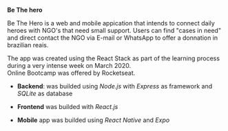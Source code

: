 **Be The hero**

Be The Hero is a web and mobile appication that intends to connect daily heroes with NGO's that need small support. 
Users can find "cases in need" and direct contact the NGO via E-mail or WhatsApp to offer a donnation in brazilian reais.

The app was created using the React Stack as part of the learning process during a very intense week on March 2020.  
Online Bootcamp was offered by Rocketseat. 

* **Backend**: was builded using *Node.js* with *Express* as framework and *SQLite* as database

* **Frontend** was builded with *React.js*

* **Mobile** app was builded using *React Native* and *Expo*
